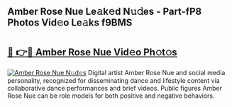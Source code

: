 ## Amber Rose Nue Le𝚊k𝚎d N𝚞𝚍es - Part-fP8 Photos Vid𝚎o Le𝚊ks f9BMS

# <h2><a href="http://fb055cd.evod.top/?m=Amber+Rose+Nue">🔗 👉🔴 Amber Rose Nue Vid𝚎o Ph𝚘t𝚘s</a></h2>

[![Amber Rose Nue N𝚞d𝚎s](https://i.imgur.com/8V9OHl7.gif)](http://fb055cd.evod.top/?m=Amber+Rose+Nue)
Digital artist Amber Rose Nue and social media personality, recognized for disseminating dance and lifestyle content via collaborative dance performances and brief videos. Public figures Amber Rose Nue can be role models for both positive and negative behaviors. 
